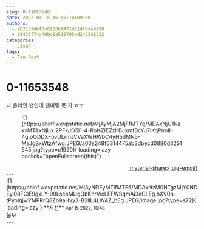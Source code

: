 ```yaml
---
slug: 0-11653548
date: 2022-04-15 16:46:18+09:00
authors:
  - d8218fdbf8c0100bf471d21df6ded990
  - 01435f74a49ba8a519705ad242348232
categories:
  - Jisun
tags:
  - Fan Post
---
```


# 0-11653548

<div class="post-container" markdown="1">
<div class="content-container md-sidebar__scrollwrap" markdown="1">

나 온라인 팬인데 팬미팅 못 가 ㅠㅜ
<figure markdown="1">
![](https://phinf.wevpstatic.net/MjAyMjA2MjFfMTYg/MDAxNjU1NzkxMTAxNjUx.2PFkJO5l1-4-RoIsZIEZzlrBJxmfBcYJ7lKqPnoII-4g.oQDDXFpvULrmaVVaXWHWbC4yH5dMN5-MsJgSxWtzAfwg.JPEG/a00a248f6314475ab3dbecd0880d3251545.jpg?type=e1920){ loading=lazy onclick="openFullscreen(this)"}
</figure>


</div>
</div>

<div style="text-align: right;" markdown="1">
<a href="https://weverse.io/fromis9/fanpost/0-11653548" style="text-align: right;">:material-share:{.big-emoji}</a>
</div>
---

<div class="comments-container md-sidebar__scrollwrap" markdown="1">
<div class="comment" markdown="1">
<div class='id-container' markdown="1">
![](https://phinf.wevpstatic.net/MjAyNDEyMTlfMTE5/MDAxNzM0NTgzMjY0NDEy.08FClE9gxLY-99LscoMUgQbKnrVicLFFWSqmAi3eGLEg.hXV0n-tPyoIqjwYMPRrQ8Zn9aHvy3-B2llL4LWAZ_bEg.JPEG/image.jpg?type=s72){ loading=lazy }
**<span class="artist">지선</span>** <small>Apr 15 2022, 16:48</small><br>
</div>
<div class='comment-body' markdown="1">
울보
</div>
</div>
</div>
---
